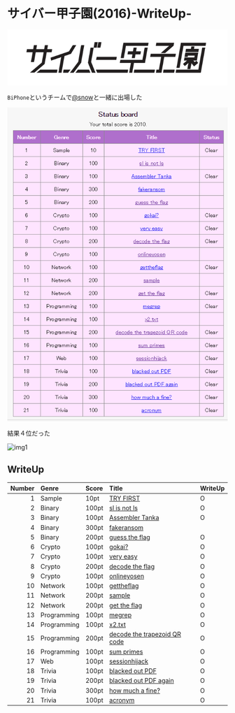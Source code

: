 # サイバー甲子園(2016)-WriteUp-

![Cyber-Koshien.png](Cyber-Koshien.png)

`BiPhone`というチームで[@snow](https://twitter.com/Snow_Poijio)と一緒に出場した

![img](img.png)

結果４位だった

![img1](img1.jpg)


## WriteUp

|Number|Genre|Score|Title|WriteUp|
|-----:|:----|:----|:----|:-----|
|1|Sample|10pt|[TRY FIRST](q1/q1.md)|O|
|2|Binary|100pt|[sl is not ls ](q2/q2.md)|O|
|3|Binary|100pt|[Assembler Tanka](q3/q3.md)|O|
|4|Binary|300pt|[fakeransom](q4/q4.md)||
|5|Binary|200pt|[guess the flag](q5/q5.md)|O|
|6|Crypto|100pt|[gokai?](q6/q6.md)|O|
|7|Crypto|100pt|[very easy](q7/q7.md)|O|
|8|Crypto|200pt|[decode the flag](q8/q8.md)|O|
|9|Crypto|100pt|[onlineyosen](q9/q9.md)|O|
|10|Network|100pt|[gettheflag](q10/q10.md)|O|
|11|Network|200pt|[sample](q11/q11.md)|O|
|12|Network|200pt|[get the flag](q12/q12.md)|O|
|13|Programming|100pt|[megrep](q13/q13.md)|O|
|14|Programming|100pt|[x2.txt](q14/q14.md)|O|
|15|Programming|200pt|[decode the trapezoid QR code](q15/q15.md)|O|
|16|Programming|100pt|[sum primes](q16/q16.md)|O|
|17|Web|100pt|[sessionhijack](q17/q17.md)|O|
|18|Trivia|100pt|[blacked out PDF](q18/q18.md)|O|
|19|Trivia|200pt|[blacked out PDF again](q19/q19.md)|O|
|20|Trivia|300pt|[how much a fine?](q20/q20.md)|O|
|21|Trivia|100pt|[acronym](q21/q21.md)|O|
